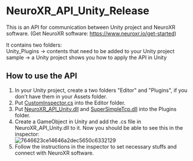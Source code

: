 # NeuroXR_API_Unity_Release
This is an API for communication between Unity project and NeuroXR software. (Get NeuroXR software: https://www.neuroxr.io/get-started)<br />

It contains two folders:<br />
Unity_Plugins -> contents that need to be added to your Unity project<br />
sample -> a Unity project shows you how to apply the API in Unity<br />

## How to use the API<br />
1. In your Unity project, create a two folders "Editor" and "Plugins", if you don't have them in your Assets folder.<br />
2. Put [CustomInspector.cs](https://github.com/neuroxr/NeuroXR_API_Unity_Release/blob/1b29f358e85b84684d565de240e9741e28a26cb4/Unity_Plugins/CustomInspector.cs) into the Editor folder.<br />
3. Put [NeuroXR_API_Unity.dll](https://github.com/neuroxr/NeuroXR_API_Unity_Release/blob/1b29f358e85b84684d565de240e9741e28a26cb4/Unity_Plugins/NeuroXR_API_Unity.dll) and [SuperSimpleTcp.dll](https://github.com/neuroxr/NeuroXR_API_Unity_Release/blob/1b29f358e85b84684d565de240e9741e28a26cb4/Unity_Plugins/SuperSimpleTcp.dll) into the Plugins folder.<br />
4. Create a GameObject in Unity and add the .cs file in NeuroXR_API_Unity.dll to it. Now you should be able to see this in the inspector: <br />
![7646623ce14646a2dec5650c6332129](https://github.com/user-attachments/assets/bd340027-071b-4bbd-a54e-bc5d8c4ff889)
5. Follow the instructions in the inspector to set necessary stuffs and connect with NeuroXR software.
